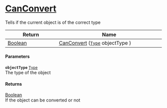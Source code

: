 # [CanConvert](./FeatureDescriptorDictionaryConverter--CanConvert.md)

Tells if the current object is of the correct type

| Return<div><a href="#"><img width=225></a></div> | Name<div><a href="#"><img width=525></a></div> | 
| --- | --- | 
| [Boolean](https://docs.microsoft.com/en-us/dotnet/api/System.Boolean) | [CanConvert](./FeatureDescriptorDictionaryConverter--CanConvert.md) ([`Type`](https://docs.microsoft.com/en-us/dotnet/api/System.Type) objectType ) | 


#### Parameters
**`objectType`**  [`Type`](https://docs.microsoft.com/en-us/dotnet/api/System.Type)<br>The type of the object
#### Returns
[Boolean](https://docs.microsoft.com/en-us/dotnet/api/System.Boolean)<br>
If the object can be converted or not